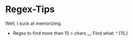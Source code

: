 # Regex-Tips
Well, I suck at memorizing.



* Regex to find more than 15 > chars
__
Find what: ^.{15,}
